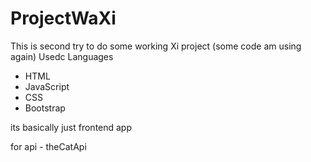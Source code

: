 # ProjectWaXi
This is second try to do some working Xi project (some code am using again)
Usedc Languages
- HTML
- JavaScript
- CSS
- Bootstrap

its basically just frontend app

for api - theCatApi
